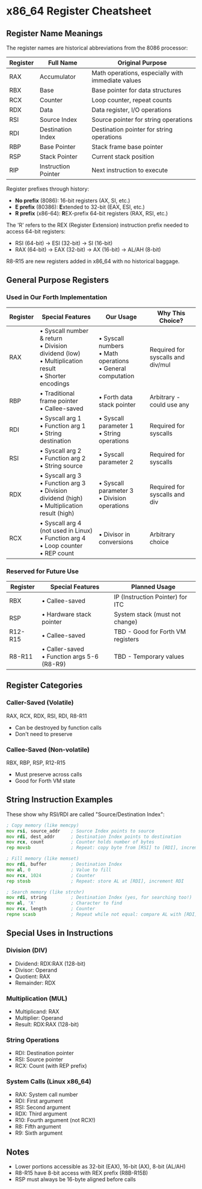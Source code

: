 # x86_64 Register Cheatsheet

## Register Name Meanings

The register names are historical abbreviations from the 8086 processor:

| Register | Full Name | Original Purpose |
|----------|-----------|------------------|
| RAX | Accumulator | Math operations, especially with immediate values |
| RBX | Base | Base pointer for data structures |
| RCX | Counter | Loop counter, repeat counts |
| RDX | Data | Data register, I/O operations |
| RSI | Source Index | Source pointer for string operations |
| RDI | Destination Index | Destination pointer for string operations |
| RBP | Base Pointer | Stack frame base pointer |
| RSP | Stack Pointer | Current stack position |
| RIP | Instruction Pointer | Next instruction to execute |

Register prefixes through history:
- **No prefix** (8086): 16-bit registers (AX, SI, etc.)
- **E prefix** (80386): **E**xtended to 32-bit (EAX, ESI, etc.)
- **R prefix** (x86-64): **R**EX-prefix 64-bit registers (RAX, RSI, etc.)

The 'R' refers to the REX (Register Extension) instruction prefix needed to access 64-bit registers:
- RSI (64-bit) → ESI (32-bit) → SI (16-bit)
- RAX (64-bit) → EAX (32-bit) → AX (16-bit) → AL/AH (8-bit)

R8-R15 are new registers added in x86_64 with no historical baggage.

## General Purpose Registers

### Used in Our Forth Implementation

| Register | Special Features | Our Usage | Why This Choice? |
|----------|-----------------|-----------|------------------|
| RAX | • Syscall number & return<br>• Division dividend (low)<br>• Multiplication result<br>• Shorter encodings | • Syscall numbers<br>• Math operations<br>• General computation | Required for syscalls and div/mul |
| RBP | • Traditional frame pointer<br>• Callee-saved | • Forth data stack pointer | Arbitrary - could use any |
| RDI | • Syscall arg 1<br>• Function arg 1<br>• String destination | • Syscall parameter 1<br>• String operations | Required for syscalls |
| RSI | • Syscall arg 2<br>• Function arg 2<br>• String source | • Syscall parameter 2 | Required for syscalls |
| RDX | • Syscall arg 3<br>• Function arg 3<br>• Division dividend (high)<br>• Multiplication result (high) | • Syscall parameter 3<br>• Division operations | Required for syscalls and div |
| RCX | • Syscall arg 4 (not used in Linux)<br>• Function arg 4<br>• Loop counter<br>• REP count | • Divisor in conversions | Arbitrary choice |

### Reserved for Future Use

| Register | Special Features | Planned Usage |
|----------|-----------------|---------------|
| RBX | • Callee-saved | IP (Instruction Pointer) for ITC |
| RSP | • Hardware stack pointer | System stack (must not change) |
| R12-R15 | • Callee-saved | TBD - Good for Forth VM registers |
| R8-R11 | • Caller-saved<br>• Function args 5-6 (R8-R9) | TBD - Temporary values |

## Register Categories

### Caller-Saved (Volatile)
RAX, RCX, RDX, RSI, RDI, R8-R11
- Can be destroyed by function calls
- Don't need to preserve

### Callee-Saved (Non-volatile)  
RBX, RBP, RSP, R12-R15
- Must preserve across calls
- Good for Forth VM state

## String Instruction Examples

These show why RSI/RDI are called "Source/Destination Index":

```asm
; Copy memory (like memcpy)
mov rsi, source_addr    ; Source Index points to source
mov rdi, dest_addr      ; Destination Index points to destination  
mov rcx, count          ; Counter holds number of bytes
rep movsb               ; Repeat: copy byte from [RSI] to [RDI], increment both

; Fill memory (like memset)
mov rdi, buffer         ; Destination Index
mov al, 0               ; Value to fill
mov rcx, 1024           ; Counter
rep stosb               ; Repeat: store AL at [RDI], increment RDI

; Search memory (like strchr)
mov rdi, string         ; Destination Index (yes, for searching too!)
mov al, 'X'             ; Character to find
mov rcx, length         ; Counter
repne scasb             ; Repeat while not equal: compare AL with [RDI], increment RDI
```

## Special Uses in Instructions

### Division (DIV)
- Dividend: RDX:RAX (128-bit)
- Divisor: Operand
- Quotient: RAX
- Remainder: RDX

### Multiplication (MUL)
- Multiplicand: RAX
- Multiplier: Operand
- Result: RDX:RAX (128-bit)

### String Operations
- RDI: Destination pointer
- RSI: Source pointer
- RCX: Count (with REP prefix)

### System Calls (Linux x86_64)
- RAX: System call number
- RDI: First argument
- RSI: Second argument
- RDX: Third argument
- R10: Fourth argument (not RCX!)
- R8: Fifth argument
- R9: Sixth argument

## Notes
- Lower portions accessible as 32-bit (EAX), 16-bit (AX), 8-bit (AL/AH)
- R8-R15 have 8-bit access with REX prefix (R8B-R15B)
- RSP must always be 16-byte aligned before calls